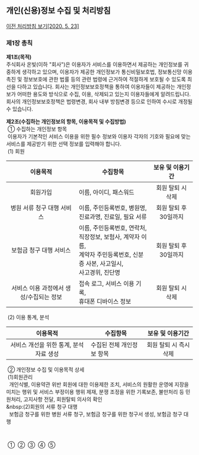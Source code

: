 ## 개인(신용)정보 수집 및 처리방침 
[이전 처리방침 보기[2020. 5. 23]](https://onvit.github.io/terms/step1)

### 제1장 총칙
**제1조(목적)**<br>
  주식회사 온빛(이하 "회사")은 이용자가 서비스를 이용하면서 제공하는 개인정보를 귀중하게 생각하고 있으며, 이용자가 제공한 개인정보가 통신비밀보호법, 정보통신망 이용촉진 및 정보보호에 관한 법률 등의 관련 법령에 근거하여 적절하게 보호될 수 있도록 최선을 다하고 있습니다.
 회사는 개인정보보호정책을 통하여 이용자들이 제공하는 개인정보가 어떠한 용도와 방식으로 수집, 이용, 삭제되고 있는지 이용자들에게 알려드립니다.
 회사의 개인정보보호정책은 법령변경, 회사 내부 방침변경 등으로 인하여 수시로 개정될 수 있습니다.

**제2조(수집하는 개인정보의 항목, 이용목적 및 수집방법)**<br>
  &nbsp;① 수집하는 개인정보 항목<br>
  &nbsp;이용자가 기본적인 서비스 이용을 위한 필수 정보와 이용자 각자의 기호와 필요에 맞는 서비스를 제공받기 위한 선택 정보를 입력해야 합니다.<br>
  &nbsp;(1) 회원<br>

  | 이용목적                   | 수집항목                             | 보유 및 이용기간          |
  | :------------------------: | ------------------------------------ | :-----------------------: |
  | 회원가입                   | 이름, 아이디, 패스워드               | 회원 탈퇴 시 삭제         |
  | 병원 서류 청구 대행 서비스 | 이름, 주민등록번호, 병원명,<br> 진료과명, 진료일, 필요 서류      | 회원 탈퇴 후 30일까지 |
  | 보험금 청구 대행 서비스    | 이름, 주민등록번호, 연락처,<br> 직장정보, 보험사, 계약자 이름,<br> 계약자 주민등록번호, 신분증 사본, 사고일시,<br> 사고경위, 진단명 | 회원 탈퇴 후 30일까지 |
  | 서비스 이용 과정에서 생성/수집되는 정보 | 접속 로그, 서비스 이용 기록,<br> 휴대폰 디바이스 정보 | 회원 탈퇴 시 삭제 |

  &nbsp;(2) 이용 통계, 분석<br>

  | 이용목적                   | 수집항목                             | 보유 및 이용기간          |
  | :------------------------: | ------------------------------------ | :-----------------------: |
  | 서비스 개선을 위한 통계, 분석 자료 생성 | 수집된 전체 개인정보 항목 | 회원 탈퇴 시 즉시 삭제  |

  &nbsp;② 개인정보 수집 및 이용목적 상세<br>
  &nbsp;(1)회원관리<br>
  &nbsp;&nbsp;개인식별, 이용약관 위반 회원에 대한 이용제한 조치, 서비스의 원활한 운영에 지장을 미치는 행위 및 서비스 부정이용 행위 제재, 분쟁 조정을 위한 기록보존, 불만처리 등 민원처리, 고지사항 전달, 회원탈퇴 의사의 확인<br>
  &nbsp:(2)회원의 서류 청구 대행<br>
  &nbsp;&nbsp;보험금 청구를 위한 병원 서류 청구, 보험금 청구를 위한 청구서 생성, 보험금 청구 대행



  &nbsp;&nbsp;
  &nbsp;&nbsp;
  &nbsp;&nbsp;



&nbsp;①
&nbsp;②
&nbsp;③
&nbsp;④
&nbsp;⑤
